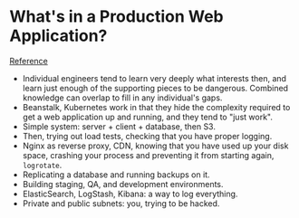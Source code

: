 # What's in a Production Web Application?
[Reference](https://stephenmann.io/post/whats-in-a-production-web-application/)

- Individual engineers tend to learn very deeply what interests then, and learn just enough of the supporting pieces to be dangerous. Combined knowledge can overlap to fill in any individual's gaps.
- Beanstalk, Kubernetes work in that they hide the complexity required to get a web application up and running, and they tend to "just work".
- Simple system: server + client + database, then S3.
- Then, trying out load tests, checking that you have proper logging.
- Nginx as reverse proxy, CDN, knowing that you have used up your disk space, crashing your process and preventing it from starting again, `logrotate`.
- Replicating a database and running backups on it.
- Building staging, QA, and development environments.
- ElasticSearch, LogStash, Kibana: a way to log everything.
- Private and public subnets: you, trying to be hacked.

